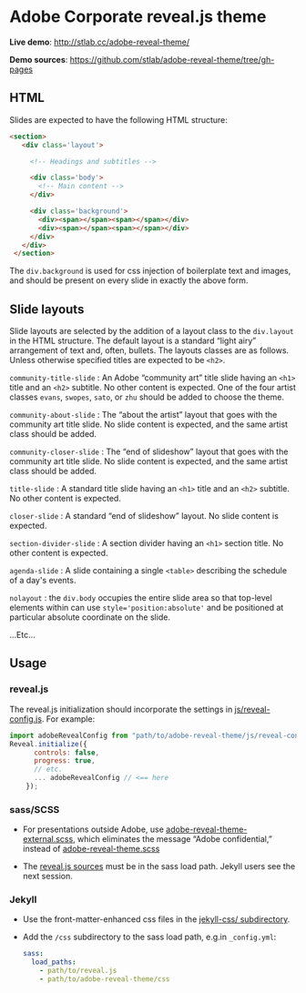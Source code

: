 # Adobe Corporate reveal.js theme

**Live demo**: http://stlab.cc/adobe-reveal-theme/

**Demo sources**: https://github.com/stlab/adobe-reveal-theme/tree/gh-pages

## HTML

Slides are expected to have the following HTML structure:

```html
<section>
   <div class='layout'>

     <!-- Headings and subtitles -->

     <div class='body'> 
       <!-- Main content -->
     </div>

     <div class='background'>
       <div><span></span><span></span></div>
       <div><span></span><span></span></div>
     </div>
   </div>
 </section>
```

The `div.background` is used for css injection of boilerplate text and
images, and should be present on every slide in exactly the above form.

## Slide layouts

Slide layouts are selected by the addition of a layout class to the `div.layout`
in the HTML structure. The default layout is a standard “light airy” arrangement
of text and, often, bullets.  The layouts classes are as follows. Unless
otherwise specified titles are expected to be `<h2>`.

`community-title-slide`
: An Adobe “community art” title slide having an `<h1>` title and an `<h2>`
  subtitle.  No other content is expected. One of the four artist classes
  `evans`, `swopes`, `sato`, or `zhu` should be added to choose the theme.

`community-about-slide`
: The “about the artist” layout that goes with the community art title slide.
  No slide content is expected, and the same artist class should be added.

`community-closer-slide`
: The “end of slideshow” layout that goes with the community art title slide.
  No slide content is expected, and the same artist class should be added.
  
`title-slide`
: A standard title slide having an `<h1>` title and an `<h2>` subtitle.  No
  other content is expected.

`closer-slide`
: A standard “end of slideshow” layout.  No slide content is expected.
  
`section-divider-slide`
: A section divider having an `<h1>` section title.  No other content is
  expected.

`agenda-slide`
: A slide containing a single `<table>` describing the schedule of a day's
  events.

`nolayout`
: the `div.body` occupies the entire slide area so that top-level elements
  within can use `style='position:absolute'` and be positioned at particular
  absolute coordinate on the slide.

…Etc…

## Usage

### reveal.js
The  reveal.js initialization should incorporate the settings in
  [js/reveal-config.js](js/reveal-config.js).  For example:
    
  ```js
  import adobeRevealConfig from "path/to/adobe-reveal-theme/js/reveal-config.js";
  Reveal.initialize({
        controls: false,
        progress: true,
        // etc.
        ... adobeRevealConfig // <== here
      });       
  ```

### sass/SCSS

- For presentations outside Adobe, use
  [adobe-reveal-theme-external.scss](css/adobe-reveal-theme-external.scss), which
  eliminates the message “Adobe confidential,” instead of
  [adobe-reveal-theme.scss](adobe-reveal-theme.scss)
    
- The [reveal.js sources](https://github.com/hakimel/reveal.js) must be in the
  sass load path.  Jekyll users see the next session.
  
### Jekyll

- Use the front-matter-enhanced css files in the [jekyll-css/
  subdirectory](jekyll-css).
  
- Add the `/css` subdirectory to the sass load path, e.g.in `_config.yml`:
  
    ```yaml
    sass:
      load_paths:
        - path/to/reveal.js
        - path/to/adobe-reveal-theme/css
    ```


